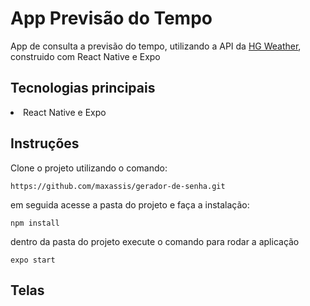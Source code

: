 # App Previsão do Tempo
App de consulta a previsão do tempo, utilizando a API da <a href="https://hgbrasil.com/status/weather" target="_blank">HG Weather</a>, construido com React Native e Expo 


## Tecnologias principais

<li>React Native e Expo</li>


## Instruções

Clone o projeto utilizando o comando:

`https://github.com/maxassis/gerador-de-senha.git`

em seguida acesse a pasta do projeto e faça a instalação:

`npm install`

dentro da pasta do projeto execute o comando para rodar a aplicação

`expo start`

## Telas

![]()


